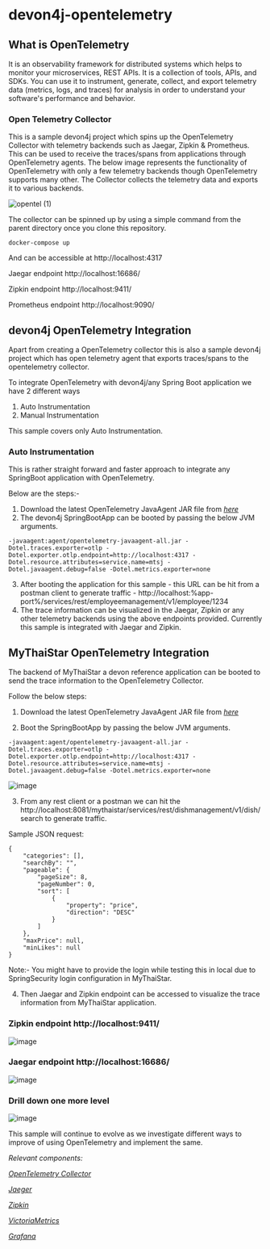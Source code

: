 # devon4j-opentelemetry

## What is OpenTelemetry
It is an observability framework for distributed systems which helps to monitor your microservices, REST APIs.
It is a collection of tools, APIs, and SDKs. You can use it to instrument, generate, collect, and export telemetry data (metrics, logs, and traces) for analysis in order to understand your software's performance and behavior.

### Open Telemetry Collector
This is a sample devon4j project which spins up the OpenTelemetry Collector with telemetry backends such as Jaegar, Zipkin & Prometheus. This can be used to receive the traces/spans from applications through OpenTelemetry agents. The below image represents the functionality of OpenTelemetry with only a few telemetry backends though OpenTelemetry supports many other. The Collector collects the telemetry data and exports it to various backends. 

![opentel (1)](https://user-images.githubusercontent.com/63033584/122399442-6ddb4f80-cf98-11eb-8029-a011de5b8870.png)


The collector can be spinned up by using a simple command from the parent directory once you clone this repository. 
```
docker-compose up
```
And can be accessible at http://localhost:4317

Jaegar endpoint http://localhost:16686/

Zipkin endpoint http://localhost:9411/

Prometheus endpoint http://localhost:9090/


## devon4j OpenTelemetry Integration

Apart from creating a OpenTelemetry collector this is also a sample devon4j project which has open telemetry agent that exports traces/spans to the opentelemetry collector.

To integrate OpenTelemetry with devon4j/any Spring Boot application we have 2 different ways
1) Auto Instrumentation
2) Manual Instrumentation

This sample covers only Auto Instrumentation.

### Auto Instrumentation
This is rather straight forward and faster approach to integrate any SpringBoot application with OpenTelemetry.

Below are the steps:-

1) Download the latest OpenTelemetry JavaAgent JAR file from [*here*](https://github.com/open-telemetry/opentelemetry-java-instrumentation/releases/latest/download/opentelemetry-javaagent-all.jar)
2) The devon4j SpringBootApp can be booted by passing the below JVM arguments.
```
-javaagent:agent/opentelemetry-javaagent-all.jar -Dotel.traces.exporter=otlp -Dotel.exporter.otlp.endpoint=http://localhost:4317 -Dotel.resource.attributes=service.name=mtsj -Dotel.javaagent.debug=false -Dotel.metrics.exporter=none
```
3) After booting the application for this sample - this URL can be hit from a postman client to generate traffic - http://localhost:%app-port%/services/rest/employeemanagement/v1/employee/1234
4) The trace information can be visualized in the Jaegar, Zipkin or any other telemetry backends using the above endpoints provided. Currently this sample is integrated with Jaegar and Zipkin. 

## MyThaiStar OpenTelemetry Integration
The backend of MyThaiStar a devon reference application can be booted to send the trace information to the OpenTelemetry Collector.

Follow the below steps:
1) Download the latest OpenTelemetry JavaAgent JAR file from [*here*](https://github.com/open-telemetry/opentelemetry-java-instrumentation/releases/latest/download/opentelemetry-javaagent-all.jar)
2. Boot the SpringBootApp by passing the below JVM arguments.
```
-javaagent:agent/opentelemetry-javaagent-all.jar -Dotel.traces.exporter=otlp -Dotel.exporter.otlp.endpoint=http://localhost:4317 -Dotel.resource.attributes=service.name=mtsj -Dotel.javaagent.debug=false -Dotel.metrics.exporter=none
```

![image](https://user-images.githubusercontent.com/63033584/122231142-dca4a400-ced7-11eb-875e-0a61dcddb030.png)

3. From any rest client or a postman we can hit the http://localhost:8081/mythaistar/services/rest/dishmanagement/v1/dish/search to generate traffic.

Sample JSON request: 
```
{
    "categories": [],
    "searchBy": "",
    "pageable": {
        "pageSize": 8,
        "pageNumber": 0,
        "sort": [
            {
                "property": "price",
                "direction": "DESC"
            }
        ]
    },
    "maxPrice": null,
    "minLikes": null
}
```
Note:- You might have to provide the login while testing this in local due to SpringSecurity login configuration in MyThaiStar.

4. Then Jaegar and Zipkin endpoint can be accessed to visualize the trace information from MyThaiStar application.
### Zipkin endpoint http://localhost:9411/

![image](https://user-images.githubusercontent.com/63033584/122234808-cc41f880-ceda-11eb-8813-d440ad6431bb.png)


### Jaegar endpoint http://localhost:16686/

![image](https://user-images.githubusercontent.com/63033584/122234896-de239b80-ceda-11eb-88dc-132443a40118.png)

### Drill down one more level

![image](https://user-images.githubusercontent.com/63033584/122236462-28594c80-cedc-11eb-898a-0bd46be0b7bd.png)


This sample will continue to evolve as we investigate different ways to improve of using OpenTelemetry and implement the same.


_Relevant components:_

[*OpenTelemetry Collector*](https://github.com/open-telemetry/opentelemetry-collector)

[*Jaeger*](https://www.jaegertracing.io/)

[*Zipkin*](https://zipkin.io/)

[*VictoriaMetrics*](https://github.com/VictoriaMetrics/VictoriaMetrics)

[*Grafana*](https://grafana.com)



